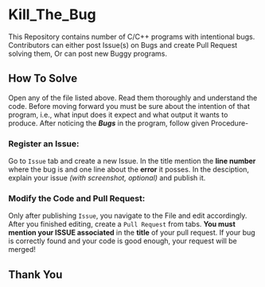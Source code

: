 # Kill_The_Bug
This Repository contains number of C/C++ programs with intentional bugs. Contributors can either post Issue(s) on Bugs and create Pull Request solving them, Or can post new Buggy programs.

## How To Solve
Open any of the file listed above. Read them thoroughly and understand the code. Before moving forward you must be sure about the intention of that program, i.e., what input does it expect and what output it wants to produce. After noticing the _**Bugs**_ in the program, follow given Procedure-

### Register an Issue:

Go to `Issue` tab and create a new Issue. In the title mention the **line number** where the bug is and one line about the **error** it posses. In the desciption, explain your issue *(with screenshot, optional)* and publish it.

### Modify the Code and Pull Request:

Only after publishing `Issue`, you navigate to the File and edit accordingly. After you finished editing, create a `Pull Request` from tabs. **You must mention your ISSUE associated** in the **title** of your pull request. If your bug is correctly found and your code is good enough, your request will be merged!

## Thank You
